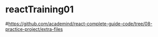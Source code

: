 # reactTraining01

#https://github.com/academind/react-complete-guide-code/tree/08-practice-project/extra-files
